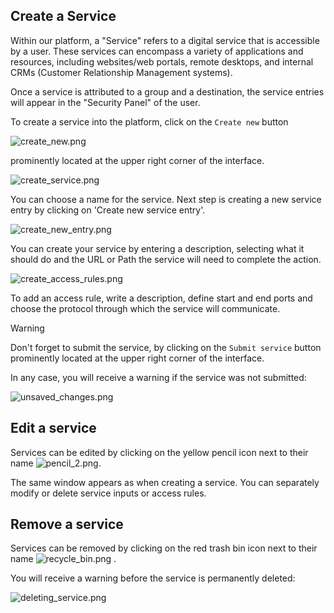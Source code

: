 
## Create a Service

Within our platform, a "Service" refers to a digital service that is accessible by a user. These services can encompass a variety of applications and resources, including websites/web portals, remote desktops, and internal CRMs (Customer Relationship Management systems). 

Once a service is attributed to a group and a destination, the service entries will appear in the "Security Panel" of the user.

To create a service into the platform, click on the `Create new` button

![create_new.png](/create_new.png)

prominently located at the upper right corner of the interface.


![create_service.png](/create_service.png ':size=900x')


You can choose a name for the service. Next step is creating a new service entry by clicking on 'Create new service entry'.

![create_new_entry.png](/create_new_entry.png ':size=900x')

You can create your service by entering a description, selecting what it should do and the URL or Path the service will need to complete the action. 

![create_access_rules.png](/create_access_rules.png ':size=900x')

To add an access rule, write a description, define start and end ports and choose the protocol through which the service will communicate.

> [!WARNING]
> Don't forget to submit the service, by clicking on the `Submit service` button prominently located at the upper right corner of the interface.

In any case, you will receive a warning if the service was not submitted:

![unsaved_changes.png](/unsaved_changes.png ':size=400x')

## Edit a service
Services can be edited by clicking on the yellow pencil icon next to their name 
![pencil_2.png](/pencil_2.png).

The same window appears as when creating a service. You can separately modify or delete service inputs or access rules.


## Remove a service

Services can be removed by clicking on the red trash bin icon next to their name 
![recycle_bin.png](/recycle_bin.png) .

 You will receive a warning before the service is permanently deleted:
 
![deleting_service.png](/deleting_service.png ':size=400x')

